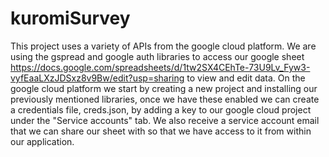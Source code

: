 # kuromiSurvey
This project uses a variety of APIs from the google cloud platform. We are using the gspread and google auth libraries to access our google sheet https://docs.google.com/spreadsheets/d/1tw2SX4CEhTe-73U9Lv_Fyw3-vyfEaaLXzJDSxz8v9Bw/edit?usp=sharing to view and edit data. 
On the google cloud platform we start by creating a new project and installing our previously mentioned libraries, once we have these enabled we can create a credentials file, creds.json, by adding a key to our google cloud project under the "Service accounts" tab. We also receive a service account email that we can share our sheet with so that we have access to it from within our application. 